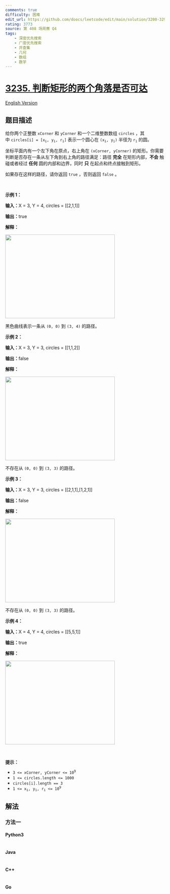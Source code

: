 ```yaml
---
comments: true
difficulty: 困难
edit_url: https://github.com/doocs/leetcode/edit/main/solution/3200-3299/3235.Check%20if%20the%20Rectangle%20Corner%20Is%20Reachable/README.md
rating: 3773
source: 第 408 场周赛 Q4
tags:
    - 深度优先搜索
    - 广度优先搜索
    - 并查集
    - 几何
    - 数组
    - 数学
---
```


<!-- problem:start -->

# [3235. 判断矩形的两个角落是否可达](https://leetcode.cn/problems/check-if-the-rectangle-corner-is-reachable)

[English Version](/solution/3200-3299/3235.Check%20if%20the%20Rectangle%20Corner%20Is%20Reachable/README_EN.md)

## 题目描述

<!-- description:start -->

<p>给你两个正整数&nbsp;<code>xCorner</code> 和&nbsp;<code>yCorner</code>&nbsp;和一个二维整数数组&nbsp;<code>circles</code>&nbsp;，其中&nbsp;<code>circles[i] = [x<sub>i</sub>, y<sub>i</sub>, r<sub>i</sub>]</code>&nbsp;表示一个圆心在&nbsp;<code>(x<sub>i</sub>, y<sub>i</sub>)</code>&nbsp;半径为&nbsp;<code>r<sub>i</sub></code>&nbsp;的圆。</p>

<p>坐标平面内有一个左下角在原点，右上角在&nbsp;<code>(xCorner, yCorner)</code>&nbsp;的矩形。你需要判断是否存在一条从左下角到右上角的路径满足：路径&nbsp;<strong>完全</strong>&nbsp;在矩形内部，<strong>不会</strong>&nbsp;触碰或者经过 <strong>任何</strong>&nbsp;圆的内部和边界，同时&nbsp;<strong>只</strong> 在起点和终点接触到矩形。</p>

<p>如果存在这样的路径，请你返回&nbsp;<code>true</code>&nbsp;，否则返回&nbsp;<code>false</code>&nbsp;。</p>

<p>&nbsp;</p>

<p><strong class="example">示例 1：</strong></p>

<div class="example-block">
<p><span class="example-io"><b>输入：</b>X = 3, Y = 4, circles = [[2,1,1]]</span></p>

<p><span class="example-io"><b>输出：</b>true</span></p>

<p><strong>解释：</strong></p>

<p><img alt="" src="https://fastly.jsdelivr.net/gh/doocs/leetcode@main/solution/3200-3299/3235.Check%20if%20the%20Rectangle%20Corner%20Is%20Reachable/images/example2circle1.png" style="width: 346px; height: 264px;" /></p>

<p>黑色曲线表示一条从&nbsp;<code>(0, 0)</code>&nbsp;到&nbsp;<code>(3, 4)</code>&nbsp;的路径。</p>
</div>

<p><strong class="example">示例 2：</strong></p>

<div class="example-block">
<p><span class="example-io"><b>输入：</b>X = 3, Y = 3, circles = [[1,1,2]]</span></p>

<p><span class="example-io"><b>输出：</b>false</span></p>

<p><strong>解释：</strong></p>

<p><img alt="" src="https://fastly.jsdelivr.net/gh/doocs/leetcode@main/solution/3200-3299/3235.Check%20if%20the%20Rectangle%20Corner%20Is%20Reachable/images/example1circle.png" style="width: 346px; height: 264px;" /></p>

<p>不存在从&nbsp;<code>(0, 0)</code> 到&nbsp;<code>(3, 3)</code>&nbsp;的路径。</p>
</div>

<p><strong class="example">示例 3：</strong></p>

<div class="example-block">
<p><span class="example-io"><b>输入：</b>X = 3, Y = 3, circles = [[2,1,1],[1,2,1]]</span></p>

<p><span class="example-io"><b>输出：</b>false</span></p>

<p><b>解释：</b></p>

<p><img alt="" src="https://fastly.jsdelivr.net/gh/doocs/leetcode@main/solution/3200-3299/3235.Check%20if%20the%20Rectangle%20Corner%20Is%20Reachable/images/example0circle.png" style="width: 346px; height: 264px;" /></p>

<p>不存在从&nbsp;<code>(0, 0)</code>&nbsp;到&nbsp;<code>(3, 3)</code>&nbsp;的路径。</p>
</div>

<p><strong class="example">示例 4：</strong></p>

<div class="example-block">
<p><strong>输入：</strong><span class="example-io">X = 4, Y = 4, circles = [[5,5,1]]</span></p>

<p><span class="example-io"><b>输出：</b>true</span></p>

<p><strong>解释：</strong></p>

<p><img alt="" src="https://fastly.jsdelivr.net/gh/doocs/leetcode@main/solution/3200-3299/3235.Check%20if%20the%20Rectangle%20Corner%20Is%20Reachable/images/rectangles.png" style="width: 346px; height: 264px;" /></p>
</div>

<p>&nbsp;</p>

<p><strong>提示：</strong></p>

<ul>
	<li><code>3 &lt;= xCorner, yCorner&nbsp;&lt;= 10<sup>9</sup></code></li>
	<li><code>1 &lt;= circles.length &lt;= 1000</code></li>
	<li><code>circles[i].length == 3</code></li>
	<li><code>1 &lt;= x<sub>i</sub>, y<sub>i</sub>, r<sub>i</sub> &lt;= 10<sup>9</sup></code></li>
</ul>

<!-- description:end -->

## 解法

<!-- solution:start -->

### 方法一

<!-- tabs:start -->

#### Python3

```python

```

#### Java

```java

```

#### C++

```cpp

```

#### Go

```go

```

<!-- tabs:end -->

<!-- solution:end -->

<!-- problem:end -->
